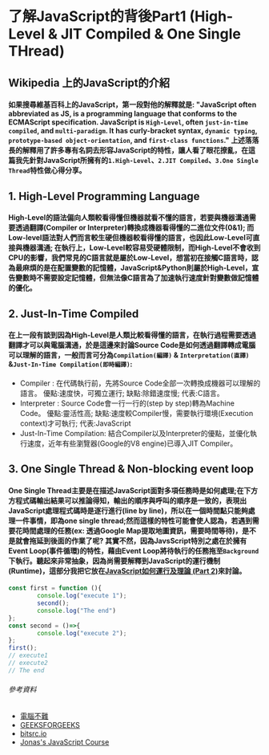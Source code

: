 # 了解JavaScript的背後Part1 (High-Level & JIT Compiled & One Single THread)

## Wikipedia 上的JavaScript的介紹
#### 如果搜尋維基百科上的JavaScript，第一段對他的解釋就是: "JavaScript often abbreviated as JS, is a programming language that conforms to the ECMAScript specification. JavaScript is `High-Level`, often `just-in-time compiled`, and `multi-paradigm`. It has curly-bracket syntax, `dynamic typing`, `prototype-based object-orientation`, and `first-class functions`." 上述落落長的解釋用了許多專有名詞去形容JavaScript的特性，讓人看了眼花撩亂，在這篇我先針對JavaScript所擁有的`1.High-Level`、`2.JIT Compiled`、`3.One Single Thread`特性做心得分享。


## 1. High-Level Programming Language
#### High-Level的語法偏向人類較看得懂但機器就看不懂的語言，若要與機器溝通需要透過翻譯(Compiler or Interpreter)轉換成機器看得懂的二進位文件(0&1); 而Low-level語法對人們而言較生硬但機器較看得懂的語言，也因此Low-Level可直接與機器溝通; 在執行上，Low-Level較容易受硬體限制，而High-Level不會收到CPU的影響，我們常見的C語言就是屬於Low-Level，想當初在接觸C語言時，認為最麻煩的是在配置變數的記憶體，JavaScript&Python則屬於High-Level，宣告變數時不需要設定記憶體，但無法像C語言為了加速執行速度針對變數做記憶體的優化。


## 2. Just-In-Time Compiled
#### 在上一段有談到因為High-Level是人類比較看得懂的語言，在執行過程需要透過翻譯才可以與電腦溝通，於是這邊來討論Source Code是如何透過翻譯轉成電腦可以理解的語言，一般而言可分為`Compilation(編譯)` & `Interpretation(直譯)` &`Just-In-Time Compilation(即時編譯)`:
* Compiler : 在代碼執行前，先將Source Code全部一次轉換成機器可以理解的語言。 優點:速度快，可獨立運行; 缺點:除錯速度慢; 代表:C語言。
* Interpreter : Source Code會一行一行的(step by step)轉為Machine Code。 優點:靈活性高; 缺點:速度較Compiler慢，需要執行環境(Execution context)才可執行; 代表:JavaScript
* Just-In-Time Compilation: 結合Compiler以及Interpreter的優點，並優化執行速度，近年有些瀏覽器(Google的V8 engine)已導入JIT Compiler。

## 3. One Single Thread & Non-blocking event loop
#### One Single Thread主要是在描述JavaScript面對多項任務時是如何處理;在下方方程式碼輸出結果可以推論得知，輸出的順序與呼叫的順序是一致的，表現出JavaScript處理程式碼時是逐行進行(line by line)，所以在一個時間點只能夠處理一件事情，即為one single thread;然而這樣的特性可能會使人認為，若遇到需要花時間處理的任務(ex: 透過Google Map提取地圖資訊，需要時間等待)，是不是就會拖延到後面的作業了呢? 其實不然，因為JavsScript特別之處在於擁有Event Loop(事件循環)的特性，藉由Event Loop將待執行的任務拖至`Background`下執行。聽起來非常抽象，因為尚需要解釋到JavaScript的運行機制(Runtime)，這部分我把它放在[JavaScript如何運行及理論 (Part 2)](/#javascript/knowjs2)來討論。

```js
const first = function (){
        console.log("execute 1");
        second();
        console.log("The end")
};
const second = ()=>{
        console.log("execute 2");
};
first();  
// execute1
// execute2
// The end
```


###### 參考資料
* [電腦不難](http://it-easy.tw/assembly-language)
* [GEEKSFORGEEKS](https://www.geeksforgeeks.org/difference-between-high-level-and-low-level-languages/)
* [bitsrc.io](https://blog.bitsrc.io/the-jit-in-javascript-just-in-time-compiler-798b66e44143)
* [Jonas's JavaScript Course](https://www.udemy.com/course/the-complete-javascript-course/)


<!-- 
## Garbage-collected 
#### 自動去除`不需要&老舊`的記憶體空間(Cleaning from time to time)
## Imperative paradigm & Declarative paradigm


* Concurrency model: how the JS engine handles multiple tasks happening at the same time.
* JavaScript runs in one single thread, so it can only do on thing a a time
* Sounds like it would block the single thread. However. we want non-blocking behavior
* BY using an event loop: takes long running tasks, executes them in the `background`, and puts them back in the main thread once they are finished.

# Multi-paradigm
#### 許多程式語言可能都擁有上述三種Paradigm的其中一種，然而JavaScript最特別的地方在於中集三種Paradigm(PP、 OOP、 FP)於一身，這部分我會在另外一個主題來做紀錄
* Procedural programming (PP) : 也就是step by step方式去執行程式(one thread)
* Object-oriented programming (OOP)
* Functional programming (FP)

## First-class functions
#### 在JavaScript當中，他的函數屬於first-class functions，意思是:
* 函數可存放於變數(variable)、物件(object)、陣列(array) (sotred in a variable, object, or array)。
* 可以做為`argument`傳入另一個函數當中 (passed as an argument to a function)。
* 也可以被另外一個函數`return` (return from a function)。


## Multi-paradigm& Prototype-based object-oriented& Dynamically-typed language;
 -->

